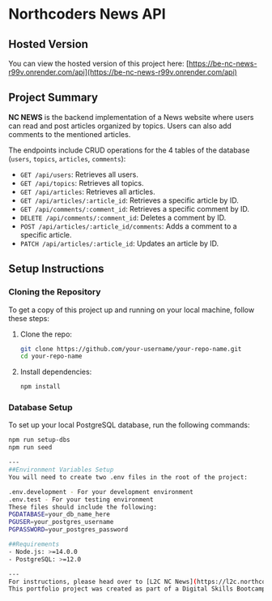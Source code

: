 # Northcoders News API

## Hosted Version

You can view the hosted version of this project here: [https://be-nc-news-r99v.onrender.com/api](https://be-nc-news-r99v.onrender.com/api)

## Project Summary

**NC NEWS** is the backend implementation of a News website where users can read and post articles organized by topics. Users can also add comments to the mentioned articles.

The endpoints include CRUD operations for the 4 tables of the database (`users`, `topics`, `articles`, `comments`):

- `GET /api/users`: Retrieves all users.
- `GET /api/topics`: Retrieves all topics.
- `GET /api/articles`: Retrieves all articles.
- `GET /api/articles/:article_id`: Retrieves a specific article by ID.
- `GET /api/comments/:comment_id`: Retrieves a specific comment by ID.
- `DELETE /api/comments/:comment_id`: Deletes a comment by ID.
- `POST /api/articles/:article_id/comments`: Adds a comment to a specific article.
- `PATCH /api/articles/:article_id`: Updates an article by ID.

## Setup Instructions

### Cloning the Repository

To get a copy of this project up and running on your local machine, follow these steps:

1. Clone the repo:

   ```bash
   git clone https://github.com/your-username/your-repo-name.git
   cd your-repo-name
   ```

2. Install dependencies:
   ```bash
   npm install
   ```

### Database Setup

To set up your local PostgreSQL database, run the following commands:

```bash
npm run setup-dbs
npm run seed

---
##Environment Variables Setup
You will need to create two .env files in the root of the project:

.env.development - For your development environment
.env.test - For your testing environment
These files should include the following:
PGDATABASE=your_db_name_here
PGUSER=your_postgres_username
PGPASSWORD=your_postgres_password

##Requirements
- Node.js: >=14.0.0
- PostgreSQL: >=12.0

---
For instructions, please head over to [L2C NC News](https://l2c.northcoders.com/courses/be/nc-news).
This portfolio project was created as part of a Digital Skills Bootcamp in Software Engineering provided by [Northcoders](https://northcoders.com/)
```
